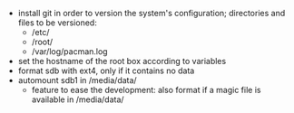 * install git in order to version the system's configuration; directories and
  files to be versioned:
  * /etc/
  * /root/
  * /var/log/pacman.log
* set the hostname of the root box according to variables
* format sdb with ext4, only if it contains no data
* automount sdb1 in /media/data/
  * feature to ease the development: also format if a magic file is available
    in /media/data/
